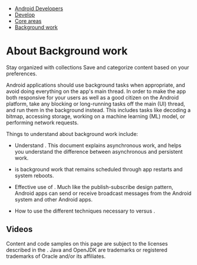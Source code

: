 -   [Android Developers](https://developer.android.com/)
-   [Develop](https://developer.android.com/develop)
-   [Core areas](https://developer.android.com/develop/core-areas)
-   [Background work](https://developer.android.com/develop/background-work)

# About Background work

Stay organized with collections Save and categorize content based on your preferences.

Android applications should use background tasks when appropriate, and avoid doing everything on the app's main thread. In order to make the app both responsive for your users as well as a good citizen on the Android platform, take any blocking or long-running tasks off the main (UI) thread, and run them in the background instead. This includes tasks like decoding a bitmap, accessing storage, working on a machine learning (ML) model, or performing network requests.

Things to understand about background work include:

-   Understand . This document explains asynchronous work, and helps you understand the difference between asynchronous and persistent work.
    
-    is background work that remains scheduled through app restarts and system reboots.
    
-   Effective use of . Much like the publish-subscribe design pattern, Android apps can send or receive broadcast messages from the Android system and other Android apps.
    
-   How to use the different techniques necessary to  versus .
    

## Videos

Content and code samples on this page are subject to the licenses described in the . Java and OpenJDK are trademarks or registered trademarks of Oracle and/or its affiliates.